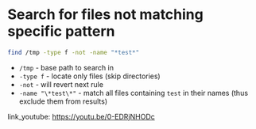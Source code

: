 # Search for files not matching specific pattern

```bash
find /tmp -type f -not -name "*test*"
```

- `/tmp` - base path to search in
- `-type f` - locate only files (skip directories)
- `-not` - will revert next rule
- `-name "\*test\*"` - match all files containing ```test``` in their names (thus exclude them from results)


link_youtube: https://youtu.be/0-EDRjNHODc
